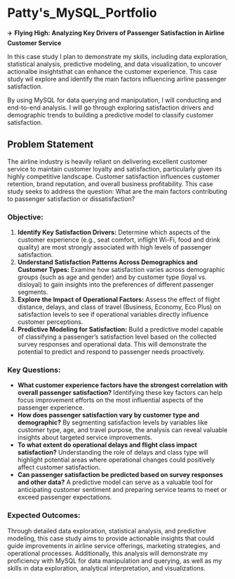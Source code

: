 # Patty's_MySQL_Portfolio
✈️ **Flying High: Analyzing Key Drivers of Passenger Satisfaction in Airline Customer Service**

In this case study I plan to demonstrate my skills, including data exploration, statistical analysis, predictive modeling, and data visualization, to uncover actionalbe insightsthat can enhance the customer experience. This case study wil explore and identify the main factors influencing airline passenger satisfaction. 

By using MySQL for data querying and manipulation, I will conducting and end-to-end analysis. I will go through exploring satisfaction drivers and demographic trends to building a predictive model to classify customer satisfaction. 

## Problem Statement
The airline industry is heavily reliant on delivering excellent customer service to maintain customer loyalty and satisfaction, particularly given its highly competitive landscape. Customer satisfaction influences customer retention, brand reputation, and overall business profitability. This case study seeks to address the question: What are the main factors contributing to passenger satisfaction or dissatisfaction?

### Objective:
1. **Identify Key Satisfaction Drivers:** Determine which aspects of the customer experience (e.g., seat comfort, inflight Wi-Fi, food and drink quality) are most strongly associated with high levels of passenger satisfaction.
2. **Understand Satisfaction Patterns Across Demographics and Customer Types:** Examine how satisfaction varies across demographic groups (such as age and gender) and by customer type (loyal vs. disloyal) to gain insights into the preferences of different passenger segments.
3. **Explore the Impact of Operational Factors:** Assess the effect of flight distance, delays, and class of travel (Business, Economy, Eco Plus) on satisfaction levels to see if operational variables directly influence customer perceptions.
4. **Predictive Modeling for Satisfaction:** Build a predictive model capable of classifying a passenger’s satisfaction level based on the collected survey responses and operational data. This will demonstrate the potential to predict and respond to passenger needs proactively.

### Key Questions:
* **What customer experience factors have the strongest correlation with overall passenger satisfaction?** Identifying these key factors can help focus improvement efforts on the most influential aspects of the passenger experience.
* **How does passenger satisfaction vary by customer type and demographic?** By segmenting satisfaction levels by variables like customer type, age, and travel purpose, the analysis can reveal valuable insights about targeted service improvements.
* **To what extent do operational delays and flight class impact satisfaction?** Understanding the role of delays and class type will highlight potential areas where operational changes could positively affect customer satisfaction.
* **Can passenger satisfaction be predicted based on survey responses and other data?** A predictive model can serve as a valuable tool for anticipating customer sentiment and preparing service teams to meet or exceed passenger expectations.

### Expected Outcomes:
Through detailed data exploration, statistical analysis, and predictive modeling, this case study aims to provide actionable insights that could guide improvements in airline service offerings, marketing strategies, and operational processes. Additionally, this analysis will demonstrate my proficiency with MySQL for data manipulation and querying, as well as my skills in data exploration, analytical interpretation, and visualizations.
